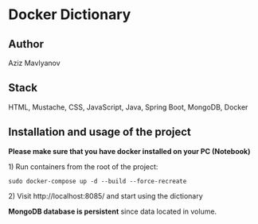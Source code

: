 # Docker Dictionary

## Author
Aziz Mavlyanov

## Stack
HTML, Mustache, CSS, JavaScript, Java, Spring Boot, MongoDB, Docker

## Installation and usage of the project
**Please make sure that you have docker installed on your PC (Notebook)**

1\) Run containers from the root of the project:
```dotenv
sudo docker-compose up -d --build --force-recreate
```
2\) Visit http://localhost:8085/ and start using the dictionary

**MongoDB database is persistent** since data located in volume.
